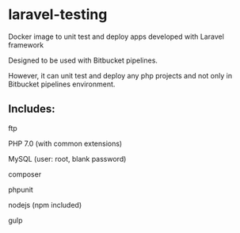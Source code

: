 laravel-testing
=====================
Docker image to unit test and deploy apps developed with Laravel framework

Designed to be used with Bitbucket pipelines.

However, it can unit test and deploy any php projects and not only in Bitbucket pipelines environment.

Includes:
---------------------
ftp

PHP 7.0 (with common extensions)

MySQL (user: root, blank password)

composer

phpunit

nodejs (npm included)

gulp
